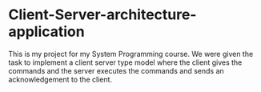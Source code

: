 # Client-Server-architecture-application
This is my project for my System Programming course. We were given the task to implement a client server type model where the client gives the commands and the server executes the commands and sends an acknowledgement to the client.
